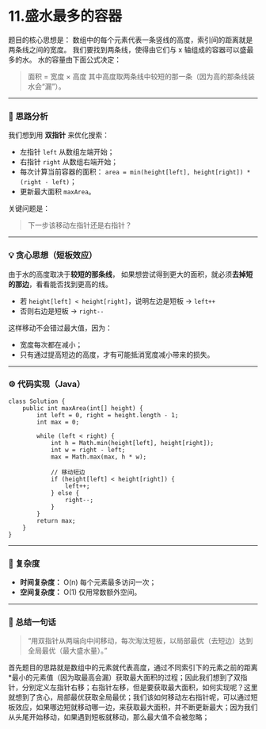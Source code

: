 # 11.盛水最多的容器

题目的核心思想是：
数组中的每个元素代表一条竖线的高度，索引间的距离就是两条线之间的宽度。
我们要找到两条线，使得由它们与 x 轴组成的容器可以盛最多的水。
水的容量由下面公式决定：

> 面积 = 宽度 × 高度
>  其中高度取两条线中较短的那一条（因为高的那条线装水会“漏”）。

------

### 🧠 思路分析

我们想到用 **双指针** 来优化搜索：

- 左指针 `left` 从数组左端开始；
- 右指针 `right` 从数组右端开始；
- 每次计算当前容器的面积：
  `area = min(height[left], height[right]) * (right - left)`；
- 更新最大面积 `maxArea`。

关键问题是：

> 下一步该移动左指针还是右指针？

------

### 💡 贪心思想（短板效应）

由于水的高度取决于**较短的那条线**，
如果想尝试得到更大的面积，就必须**去掉短的那边**，看看能否找到更高的线。

- 若 `height[left] < height[right]`，说明左边是短板 → `left++`
- 否则右边是短板 → `right--`

这样移动不会错过最大值，因为：

- 宽度每次都在减小；
- 只有通过提高短边的高度，才有可能抵消宽度减小带来的损失。

------

### ⚙️ 代码实现（Java）

```
class Solution {
    public int maxArea(int[] height) {
        int left = 0, right = height.length - 1;
        int max = 0;

        while (left < right) {
            int h = Math.min(height[left], height[right]);
            int w = right - left;
            max = Math.max(max, h * w);

            // 移动短边
            if (height[left] < height[right]) {
                left++;
            } else {
                right--;
            }
        }
        return max;
    }
}
```

------

### 🧮 复杂度

- **时间复杂度：** O(n)
  每个元素最多访问一次；
- **空间复杂度：** O(1)
  仅用常数额外空间。

------

### 🎯 总结一句话

> “用双指针从两端向中间移动，每次淘汰短板，以局部最优（去短边）达到全局最优（最大盛水量）。”

首先题目的思路就是数组中的元素就代表高度，通过不同索引下的元素之前的距离*最小的元素值（因为取最高会漏）获取最大面积的过程；因此我们想到了双指针，分别定义左指针右移；右指针左移，但是要获取最大面积，如何实现呢？这里就想到了贪心，局部最优获取全局最优；我们该如何移动左右指针呢，可以通过短板效应，如果哪边短就移动哪一边，来获取最大面积，并不断更新最大；因为我们从头尾开始移动，如果遇到短板就移动，那么最大值不会被忽略；